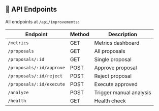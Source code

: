 ## 🔧 API Endpoints

All endpoints at `/api/improvements`:

| Endpoint | Method | Description |
|----------|--------|-------------|
| `/metrics` | GET | Metrics dashboard |
| `/proposals` | GET | All proposals |
| `/proposals/:id` | GET | Single proposal |
| `/proposals/:id/approve` | POST | Approve proposal |
| `/proposals/:id/reject` | POST | Reject proposal |
| `/proposals/:id/execute` | POST | Execute approved |
| `/analyze` | POST | Trigger manual analysis |
| `/health` | GET | Health check |
